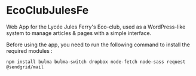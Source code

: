 # EcoClubJulesFe

Web App for the Lycée Jules Ferry's Eco-club, used as a WordPress-like system to manage articles & pages with a simple interface.

Before using the app, you need to run the following command to install the required modules :
```
npm install bulma bulma-switch dropbox node-fetch node-sass request @sendgrid/mail
```
